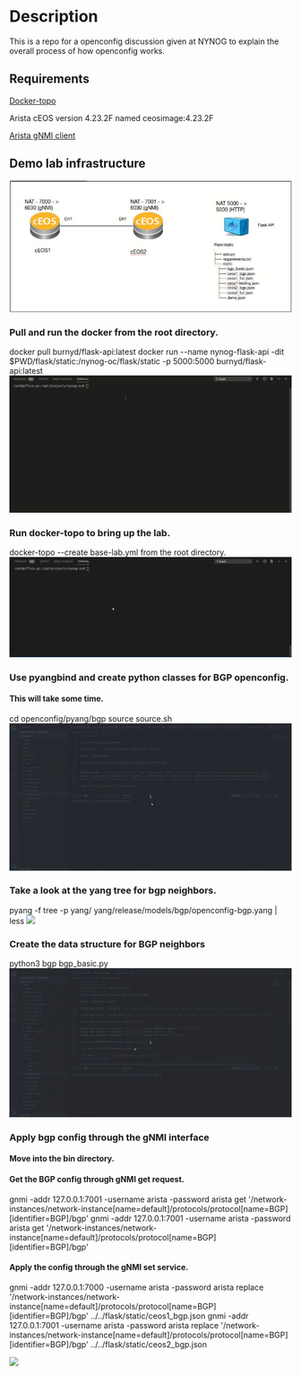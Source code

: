 # Description
This is a repo for a openconfig discussion given at NYNOG to explain the overall process of how openconfig works.

## Requirements
[Docker-topo](https://github.com/networkop/docker-topo)

Arista cEOS version 4.23.2F named ceosimage:4.23.2F

[Arista gNMI client](https://github.com/aristanetworks/goarista/tree/master/cmd/gnmi)

## Demo lab infrastructure
![Alt text](gifs/demo.jpg?raw=true "Lab infrastrucure")

### Pull and run the docker from the root directory.
docker pull burnyd/flask-api:latest
docker run --name nynog-flask-api -dit $PWD/flask/static:/nynog-oc/flask/static -p 5000:5000 burnyd/flask-api:latest
![](gifs/docker.gif)

### Run docker-topo to bring up the lab.
docker-topo --create base-lab.yml from the root directory.
![](gifs/docker-topo.gif)

### Use pyangbind and create python classes for BGP openconfig.
#### This will take some time.
cd openconfig/pyang/bgp
source source.sh
![](gifs/pyangbind.gif)

### Take a look at the yang tree for bgp neighbors.
pyang -f tree -p yang/ yang/release/models/bgp/openconfig-bgp.yang  | less
![](gifs/pyang-tree.gif])

### Create the data structure for BGP neighbors
python3 bgp bgp_basic.py
![](gifs/create_struct.gif)

### Apply bgp config through the gNMI interface
#### Move into the bin directory.

#### Get the BGP config through gNMI get request.

gnmi -addr 127.0.0.1:7001 -username arista -password arista get '/network-instances/network-instance[name=default]/protocols/protocol[name=BGP][identifier=BGP]/bgp'
gnmi -addr 127.0.0.1:7001 -username arista -password arista get '/network-instances/network-instance[name=default]/protocols/protocol[name=BGP][identifier=BGP]/bgp'

#### Apply the config through the gNMI set service.

gnmi -addr 127.0.0.1:7000 -username arista -password arista replace '/network-instances/network-instance[name=default]/protocols/protocol[name=BGP][identifier=BGP]/bgp' ../../flask/static/ceos1_bgp.json
gnmi -addr 127.0.0.1:7001 -username arista -password arista replace '/network-instances/network-instance[name=default]/protocols/protocol[name=BGP][identifier=BGP]/bgp' ../../flask/static/ceos2_bgp.json

![](gifs/gnmi_deploy.gif)



